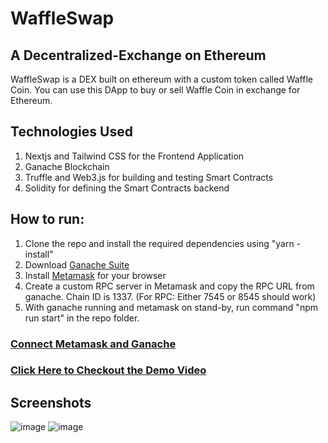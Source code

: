 # WaffleSwap

## A Decentralized-Exchange on Ethereum

WaffleSwap is a DEX built on ethereum with a custom token called Waffle Coin. You can use this DApp to buy or sell Waffle Coin in exchange for Ethereum.

## Technologies Used

1. Nextjs and Tailwind CSS for the Frontend Application
2. Ganache Blockchain
3. Truffle and Web3.js for building and testing Smart Contracts
4. Solidity for defining the Smart Contracts backend

## How to run:
1. Clone the repo and install the required dependencies using "yarn -install"
2. Download [Ganache Suite](https://trufflesuite.com/ganache/index.html)
3. Install [Metamask](https://metamask.io/) for your browser
4. Create a custom RPC server in Metamask and copy the RPC URL from ganache. Chain ID is 1337. (For RPC: Either 7545 or 8545 should work)
5. With ganache running and metamask on stand-by, run command "npm run start" in the repo folder. 

### [Connect Metamask and Ganache](https://www.youtube.com/watch?v=lv4HEyiw4EQ)

### [Click Here to Checkout the Demo Video](https://drive.google.com/file/d/1jOtR8McN3XfYdVrPisttgKcJSZ2Mq5nJ/view?usp=sharing)

## Screenshots
![image](https://user-images.githubusercontent.com/78269625/158023103-d1b3b5c4-1d73-4c67-acec-26bdc6e61048.png)
![image](https://user-images.githubusercontent.com/78269625/158023112-528a4f51-dd22-4a18-a3f7-75dfadb5a794.png)
